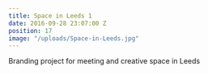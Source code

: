 ```yaml
---
title: Space in Leeds 1
date: 2016-09-28 23:07:00 Z
position: 17
image: "/uploads/Space-in-Leeds.jpg"
---
```


Branding project for meeting and creative space in Leeds